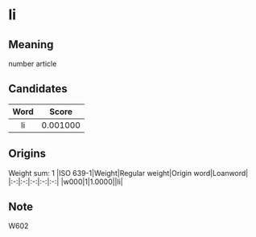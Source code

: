 # li

## Meaning

number article

## Candidates

|Word|Score|
|:-:|:-:|
|li|0.001000|

## Origins

Weight sum: 1
|ISO 639-1|Weight|Regular weight|Origin word|Loanword|
|:-:|:-:|:-:|:-:|:-:|
|w000|1|1.0000||li|

## Note

W602

